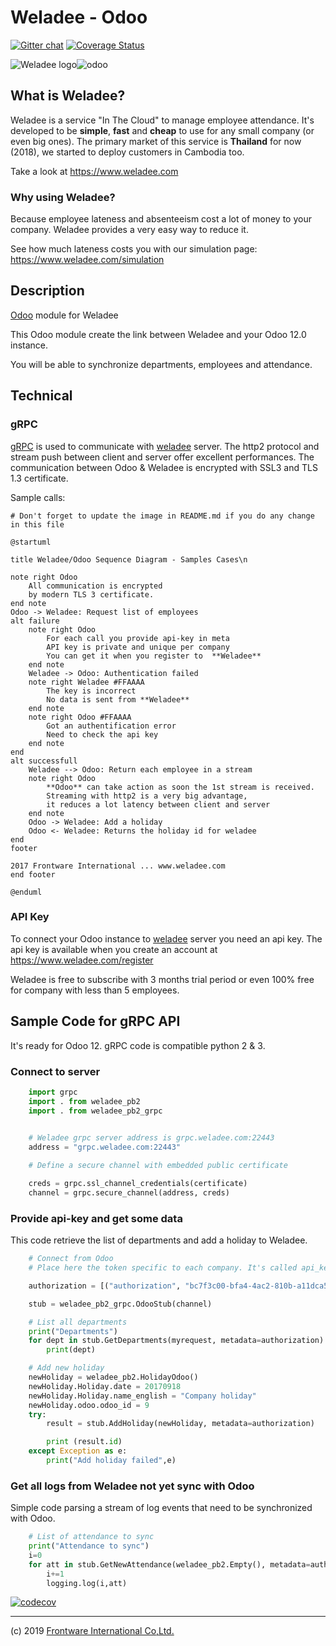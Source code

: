 # Weladee - Odoo

[![Gitter chat](https://badges.gitter.im/gitterHQ/gitter.png)](https://gitter.im/weladee)
[![Coverage Status](https://coveralls.io/repos/github/Frontware/Weladee-odoo/badge.svg?branch=odoo12)](https://coveralls.io/github/Frontware/Weladee-odoo?branch=odoo12)

![Weladee logo](https://vgy.me/jlVton.png)![odoo](https://vgy.me/5KoRp0.png)

## What is Weladee?

Weladee is a service "In The Cloud" to manage employee attendance.
It's developed to be **simple**, **fast** and **cheap** to use for any small company (or even big ones).
The primary market of this service is **Thailand** for now (2018), we started to deploy customers in Cambodia too.

Take a look at https://www.weladee.com

### Why using Weladee?

Because employee lateness and absenteeism cost a lot of money to your company.
Weladee provides a very easy way to reduce it.

See how much lateness costs you with our simulation page: https://www.weladee.com/simulation

## Description

[Odoo](https://www.odoo.co.th) module for Weladee

This Odoo module create the link between Weladee and your Odoo 12.0 instance.

You will be able to synchronize departments, employees and attendance.

## Technical

### gRPC

[gRPC](https://grpc.io) is used to communicate with [weladee](https://www.weladee.com) server.
The http2 protocol and stream push between client and server offer excellent performances.
The communication between Odoo & Weladee is encrypted with SSL3 and TLS 1.3 certificate.

Sample calls:

```plantuml
# Don't forget to update the image in README.md if you do any change in this file

@startuml

title Weladee/Odoo Sequence Diagram - Samples Cases\n

note right Odoo
    All communication is encrypted
    by modern TLS 3 certificate.
end note
Odoo -> Weladee: Request list of employees
alt failure
    note right Odoo
        For each call you provide api-key in meta
        API key is private and unique per company
        You can get it when you register to  **Weladee**
    end note
    Weladee -> Odoo: Authentication failed
    note right Weladee #FFAAAA
        The key is incorrect
        No data is sent from **Weladee**
    end note
    note right Odoo #FFAAAA
        Got an authentification error
        Need to check the api key
    end note
end
alt successfull
    Weladee --> Odoo: Return each employee in a stream
    note right Odoo
        **Odoo** can take action as soon the 1st stream is received.
        Streaming with http2 is a very big advantage,
        it reduces a lot latency between client and server
    end note
    Odoo -> Weladee: Add a holiday
    Odoo <- Weladee: Returns the holiday id for weladee
end
footer

2017 Frontware International ... www.weladee.com
end footer

@enduml
```

### API Key

To connect your Odoo instance to [weladee](https://www.weladee.com) server you need an api key.
The api key is available when you create an account at https://www.weladee.com/register

Weladee is free to subscribe with 3 months trial period or even 100% free for company with less than 5 employees.

## Sample Code for gRPC API

It's ready for Odoo 12. gRPC code is compatible python 2 & 3.

### Connect to server

```python
    import grpc
    import . from weladee_pb2
    import . from weladee_pb2_grpc
  

    # Weladee grpc server address is grpc.weladee.com:22443
    address = "grpc.weladee.com:22443"

    # Define a secure channel with embedded public certificate

    creds = grpc.ssl_channel_credentials(certificate)
    channel = grpc.secure_channel(address, creds)
```

### Provide api-key and get some data

This code retrieve the list of departments and add a holiday to Weladee.

```python
    # Connect from Odoo
    # Place here the token specific to each company. It's called api_key in table company

    authorization = [("authorization", "bc7f3c00-bfa4-4ac2-810b-a11dca5ec48e")]

    stub = weladee_pb2_grpc.OdooStub(channel)

    # List all departments
    print("Departments")
    for dept in stub.GetDepartments(myrequest, metadata=authorization):
        print(dept)

    # Add new holiday
    newHoliday = weladee_pb2.HolidayOdoo()
    newHoliday.Holiday.date = 20170918
    newHoliday.Holiday.name_english = "Company holiday"
    newHoliday.odoo.odoo_id = 9
    try:
        result = stub.AddHoliday(newHoliday, metadata=authorization)

        print (result.id)
    except Exception as e:
        print("Add holiday failed",e)
```

### Get all logs from Weladee not yet sync with Odoo

Simple code parsing a stream of log events that need to be synchronized with Odoo.

```python
    # List of attendance to sync
    print("Attendance to sync")
    i=0
    for att in stub.GetNewAttendance(weladee_pb2.Empty(), metadata=authorization):
        i+=1
        logging.log(i,att)
```

[![codecov](https://codecov.io/gh/Frontware/Weladee-odoo/branch/develop/graph/badge.svg)](https://codecov.io/gh/Frontware/Weladee-odoo)

--------------------------------------------------------------
(c) 2019 [Frontware International Co,Ltd.](https://www.frontware.co.th)
